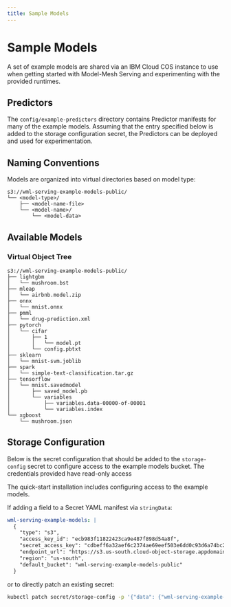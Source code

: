 ```yaml
---
title: Sample Models
---
```

# Sample Models
A set of example models are shared via an IBM Cloud COS instance to use when getting started with Model-Mesh Serving and experimenting with the provided runtimes.

## Predictors

The `config/example-predictors` directory contains Predictor manifests for many of the example models. Assuming that the entry specified below is added to the storage configuration secret, the Predictors can be deployed and used for experimentation.

## Naming Conventions

Models are organized into virtual directories based on model type:

```
s3://wml-serving-example-models-public/
└── <model-type>/
    ├── <model-name-file>
    └── <model-name>/
        └── <model-data>
```

## Available Models

### Virtual Object Tree

```
s3://wml-serving-example-models-public/
├── lightgbm
│   └── mushroom.bst
├── mleap
│   └── airbnb.model.zip
├── onnx
│   └── mnist.onnx
├── pmml
│   └── drug-prediction.xml
├── pytorch
│   └── cifar
│       ├── 1
│       │   └── model.pt
│       └── config.pbtxt
├── sklearn
│   └── mnist-svm.joblib
├── spark
│   └── simple-text-classification.tar.gz
├── tensorflow
│   └── mnist.savedmodel
│       ├── saved_model.pb
│       └── variables
│           ├── variables.data-00000-of-00001
│           └── variables.index
└── xgboost
    └── mushroom.json
```

## Storage Configuration

Below is the secret configuration that should be added to the `storage-config` secret to configure access to the example models bucket. The credentials provided have read-only access

The quick-start installation includes configuring access to the example models.

If adding a field to a Secret YAML manifest via `stringData`:

```yaml
wml-serving-example-models: |
  {
    "type": "s3",
    "access_key_id": "ecb983f11822423ca9e487f898d54a8f",
    "secret_access_key": "cdbeff6a32aef6c2374ae69eef503e6dd0c93d6a74bc2467",
    "endpoint_url": "https://s3.us-south.cloud-object-storage.appdomain.cloud",
    "region": "us-south",
    "default_bucket": "wml-serving-example-models-public"
  }
```

or to directly patch an existing secret:

```bash
kubectl patch secret/storage-config -p '{"data": {"wml-serving-example-models": "ewogICJ0eXBlIjogInMzIiwKICAiYWNjZXNzX2tleV9pZCI6ICJlY2I5ODNmMTE4MjI0MjNjYTllNDg3Zjg5OGQ1NGE4ZiIsCiAgInNlY3JldF9hY2Nlc3Nfa2V5IjogImNkYmVmZjZhMzJhZWY2YzIzNzRhZTY5ZWVmNTAzZTZkZDBjOTNkNmE3NGJjMjQ2NyIsCiAgImVuZHBvaW50X3VybCI6ICJodHRwczovL3MzLnVzLXNvdXRoLmNsb3VkLW9iamVjdC1zdG9yYWdlLmFwcGRvbWFpbi5jbG91ZCIsCiAgInJlZ2lvbiI6ICJ1cy1zb3V0aCIsCiAgImRlZmF1bHRfYnVja2V0IjogIndtbC1zZXJ2aW5nLWV4YW1wbGUtbW9kZWxzLXB1YmxpYyIKfQo="}}'
```
